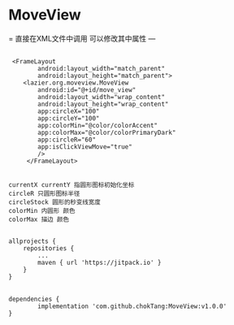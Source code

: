 # MoveView
=
直接在XML文件中调用  可以修改其中属性 
—
 ## 
	 <FrameLayout
        	android:layout_width="match_parent"
        	android:layout_height="match_parent">
 		<lazier.org.moveview.MoveView
			android:id="@+id/move_view"
			android:layout_width="wrap_content"
			android:layout_height="wrap_content"
			app:circleX="100"
			app:circleY="100"
			app:colorMin="@color/colorAccent"
			app:colorMax="@color/colorPrimaryDark"
			app:circleR="60"
			app:isClickViewMove="true"
			/>
    	 </FrameLayout>
		
		
		

 ## 	
 	currentX currentY 指圆形图标初始化坐标
 	circleR 只圆形图标半径 
	circleStock 圆形的秒变线宽度
	colorMin 内圆形 颜色
 	colorMax 描边 颜色


##	
	allprojects {
		repositories {
			...
			maven { url 'https://jitpack.io' }
		}
	}
 
 
## 	
	dependencies {
	        implementation 'com.github.chokTang:MoveView:v1.0.0'
	}
